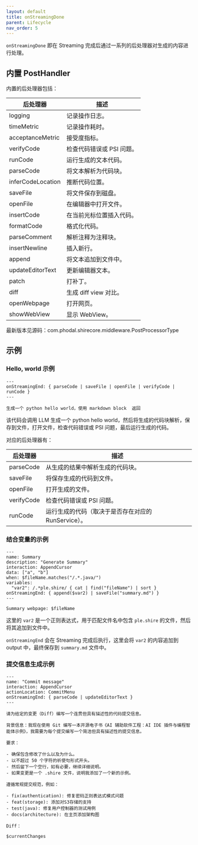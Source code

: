 ```yaml
---
layout: default
title: onStreamingDone
parent: Lifecycle
nav_order: 5
---
```


`onStreamingDone` 即在 Streaming 完成后通过一系列的后处理器对生成的内容进行处理。

## 内置 PostHandler

内置的后处理器包括：

| 后处理器              | 描述               |
|-------------------|------------------|
| logging           | 记录操作日志。          |
| timeMetric        | 记录操作耗时。          |
| acceptanceMetric  | 接受度指标。           |
| verifyCode        | 检查代码错误或 PSI 问题。  |
| runCode           | 运行生成的文本代码。       |
| parseCode         | 将文本解析为代码块。       |
| inferCodeLocation | 推断代码位置。          |
| saveFile          | 将文件保存到磁盘。        |
| openFile          | 在编辑器中打开文件。       |
| insertCode        | 在当前光标位置插入代码。     |
| formatCode        | 格式化代码。           |
| parseComment      | 解析注释为注释块。        |
| insertNewline     | 插入新行。            |
| append            | 将文本追加到文件中。       |
| updateEditorText  | 更新编辑器文本。         |
| patch             | 打补丁。             |
| diff              | 生成 diff view 对比。 | 
| openWebpage       | 打开网页。            |
| showWebView       | 显示 WebView。      |

最新版本见源码：com.phodal.shirecore.middleware.PostProcessorType

## 示例

### Hello, world 示例

```shire
---
onStreamingEnd: { parseCode | saveFile | openFile | verifyCode | runCode }
---

生成一个 python hello world，使用 markdown block  返回
```

该代码会调用 LLM 生成一个 python hello world，然后将生成的代码块解析，保存到文件，打开文件，检查代码错误或 PSI 问题，最后运行生成的代码。

对应的后处理器有：

| 后处理器       | 描述                              |
|------------|---------------------------------|
| parseCode  | 从生成的结果中解析生成的代码块。                |
| saveFile   | 将保存生成的代码到文件。                    |
| openFile   | 打开生成的文件。                        |
| verifyCode | 检查代码错误或 PSI 问题。                 |
| runCode    | 运行生成的代码（取决于是否存在对应的 RunService）。 |

### 结合变量的示例

```shire
---
name: Summary
description: "Generate Summary"
interaction: AppendCursor
data: ["a", "b"]
when: $fileName.matches("/.*.java/")
variables:
  "var2": /.*ple.shire/ { cat | find("fileName") | sort }
onStreamingEnd: { append($var2) | saveFile("summary.md") }
---

Summary webpage: $fileName
```

这里的 `var2` 是一个正则表达式，用于匹配文件名中包含 `ple.shire` 的文件，然后将其追加到文件中。

`onStreamingEnd` 会在 Streaming 完成后执行，这里会将 `var2` 的内容追加到 output 中，最终保存到 `summary.md` 文件中。

### 提交信息生成示例

```shire
---
name: "Commit message"
interaction: AppendCursor
actionLocation: CommitMenu
onStreamingEnd: { parseCode | updateEditorText }
---

请为给定的变更（Diff）编写一个连贯但具有描述性的代码提交信息。

背景信息：我现在使用 Git 编写一本开源电子书《AI 辅助软件工程：AI IDE 插件与编程智能体示例》，我需要为每个提交编写一个简洁但具有描述性的提交信息。

要求：

- 确保包含修改了什么以及为什么。
- 以不超过 50 个字符的祈使句形式开头。
- 然后留下一个空行，如有必要，继续详细说明。
- 如果变更是一个 .shire 文件，说明我添加了一个新的示例。

遵循常规提交规范，例如：

- fix(authentication): 修复密码正则表达式模式问题
- feat(storage): 添加对S3存储的支持
- test(java): 修复用户控制器的测试用例
- docs(architecture): 在主页添加架构图

Diff：

$currentChanges
```
